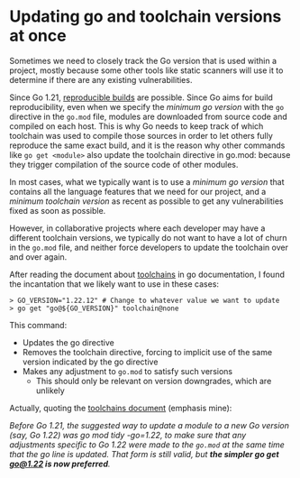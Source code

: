 # Updating go and toolchain versions at once

Sometimes we need to closely track the Go version that is used within a project, mostly because
some other tools like static scanners will use it to determine if there are any existing vulnerabilities.

Since Go 1.21, [reproducible builds][00] are possible. Since Go aims for build reproducibility, even when we specify
the _minimum go version_ with the `go` directive in the `go.mod` file, modules are downloaded from source code and
compiled on each host. This is why Go needs to keep track of which toolchain was used to compile those sources in
order to let others fully reproduce the same exact build, and it is the reason why other commands like `go get <module>`
also update the toolchain directive in go.mod: because they trigger compilation of the source code of other modules.

In most cases, what we typically want is to use a _minimum go version_ that contains all the language features that
we need for our project, and a _minimum toolchain version_ as recent as possible to get any vulnerabilities fixed as soon
as possible.

However, in collaborative projects where each developer may have a different toolchain versions, we typically do not want
to have a lot of churn in the `go.mod` file, and neither force developers to update the toolchain over and over again.

After reading the document about [toolchains][01] in go documentation, I found the incantation that we likely want to
use in these cases:

```console
> GO_VERSION="1.22.12" # Change to whatever value we want to update
> go get "go@${GO_VERSION}" toolchain@none
```

This command:
- Updates the go directive
- Removes the toolchain directive, forcing to implicit use of the same version indicated by the go directive
- Makes any adjustment to `go.mod` to satisfy such versions
    - This should only be relevant on version downgrades, which are unlikely

Actually, quoting the [toolchains document][01] (emphasis mine):

_Before Go 1.21, the suggested way to update a module to a new Go version (say, Go 1.22) was go mod tidy -go=1.22,
to make sure that any adjustments specific to Go 1.22 were made to the `go.mod` at the same time that the go line is
updated. That form is still valid, but **the simpler go get go@1.22 is now preferred**._

[//]: # ( ------------------- references below this line ------------------- )

[00]: https://go.dev/blog/rebuild
[01]: https://go.dev/doc/toolchain
